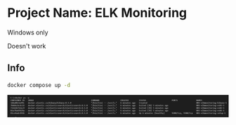 # Project Name: ELK Monitoring

Windows only

Doesn't work

## Info

```bash
docker compose up -d
```

![1673316915101](image/WindowsOnly/1673316915101.png)
